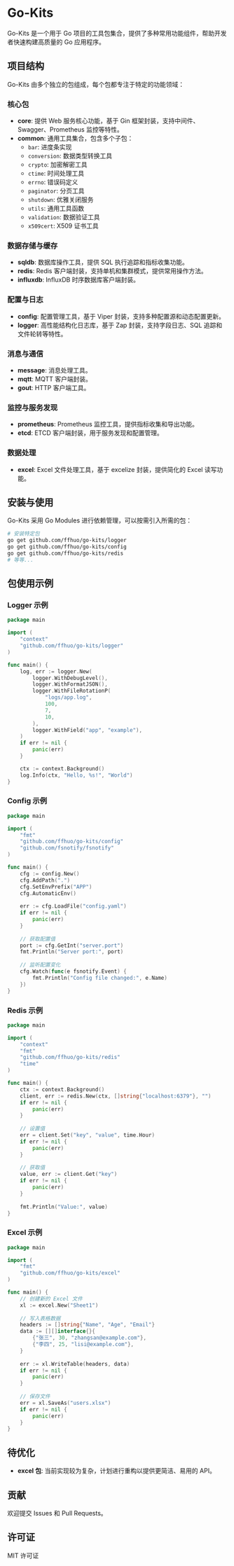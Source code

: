 # Go-Kits

Go-Kits 是一个用于 Go 项目的工具包集合，提供了多种常用功能组件，帮助开发者快速构建高质量的 Go 应用程序。

## 项目结构

Go-Kits 由多个独立的包组成，每个包都专注于特定的功能领域：

### 核心包

- **core**: 提供 Web 服务核心功能，基于 Gin 框架封装，支持中间件、Swagger、Prometheus 监控等特性。
- **common**: 通用工具集合，包含多个子包：
  - `bar`: 进度条实现
  - `conversion`: 数据类型转换工具
  - `crypto`: 加密解密工具
  - `ctime`: 时间处理工具
  - `errno`: 错误码定义
  - `paginator`: 分页工具
  - `shutdown`: 优雅关闭服务
  - `utils`: 通用工具函数
  - `validation`: 数据验证工具
  - `x509cert`: X509 证书工具

### 数据存储与缓存

- **sqldb**: 数据库操作工具，提供 SQL 执行追踪和指标收集功能。
- **redis**: Redis 客户端封装，支持单机和集群模式，提供常用操作方法。
- **influxdb**: InfluxDB 时序数据库客户端封装。

### 配置与日志

- **config**: 配置管理工具，基于 Viper 封装，支持多种配置源和动态配置更新。
- **logger**: 高性能结构化日志库，基于 Zap 封装，支持字段日志、SQL 追踪和文件轮转等特性。

### 消息与通信

- **message**: 消息处理工具。
- **mqtt**: MQTT 客户端封装。
- **gout**: HTTP 客户端工具。

### 监控与服务发现

- **prometheus**: Prometheus 监控工具，提供指标收集和导出功能。
- **etcd**: ETCD 客户端封装，用于服务发现和配置管理。

### 数据处理

- **excel**: Excel 文件处理工具，基于 excelize 封装，提供简化的 Excel 读写功能。

## 安装与使用

Go-Kits 采用 Go Modules 进行依赖管理，可以按需引入所需的包：

```bash
# 安装特定包
go get github.com/ffhuo/go-kits/logger
go get github.com/ffhuo/go-kits/config
go get github.com/ffhuo/go-kits/redis
# 等等...
```

## 包使用示例

### Logger 示例

```go
package main

import (
    "context"
    "github.com/ffhuo/go-kits/logger"
)

func main() {
    log, err := logger.New(
        logger.WithDebugLevel(),
        logger.WithFormatJSON(),
        logger.WithFileRotationP(
            "logs/app.log",
            100,
            7,
            10,
        ),
        logger.WithField("app", "example"),
    )
    if err != nil {
        panic(err)
    }

    ctx := context.Background()
    log.Info(ctx, "Hello, %s!", "World")
}
```

### Config 示例

```go
package main

import (
    "fmt"
    "github.com/ffhuo/go-kits/config"
    "github.com/fsnotify/fsnotify"
)

func main() {
    cfg := config.New()
    cfg.AddPath(".")
    cfg.SetEnvPrefix("APP")
    cfg.AutomaticEnv()
    
    err := cfg.LoadFile("config.yaml")
    if err != nil {
        panic(err)
    }
    
    // 获取配置值
    port := cfg.GetInt("server.port")
    fmt.Println("Server port:", port)
    
    // 监听配置变化
    cfg.Watch(func(e fsnotify.Event) {
        fmt.Println("Config file changed:", e.Name)
    })
}
```

### Redis 示例

```go
package main

import (
    "context"
    "fmt"
    "github.com/ffhuo/go-kits/redis"
    "time"
)

func main() {
    ctx := context.Background()
    client, err := redis.New(ctx, []string{"localhost:6379"}, "")
    if err != nil {
        panic(err)
    }
    
    // 设置值
    err = client.Set("key", "value", time.Hour)
    if err != nil {
        panic(err)
    }
    
    // 获取值
    value, err := client.Get("key")
    if err != nil {
        panic(err)
    }
    
    fmt.Println("Value:", value)
}
```

### Excel 示例

```go
package main

import (
    "fmt"
    "github.com/ffhuo/go-kits/excel"
)

func main() {
    // 创建新的 Excel 文件
    xl := excel.New("Sheet1")
    
    // 写入表格数据
    headers := []string{"Name", "Age", "Email"}
    data := [][]interface{}{
        {"张三", 30, "zhangsan@example.com"},
        {"李四", 25, "lisi@example.com"},
    }
    
    err := xl.WriteTable(headers, data)
    if err != nil {
        panic(err)
    }
    
    // 保存文件
    err = xl.SaveAs("users.xlsx")
    if err != nil {
        panic(err)
    }
}
```

## 待优化

- **excel 包**: 当前实现较为复杂，计划进行重构以提供更简洁、易用的 API。

## 贡献

欢迎提交 Issues 和 Pull Requests。

## 许可证

MIT 许可证